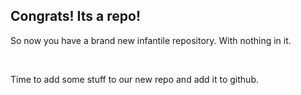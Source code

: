##  Congrats! Its a repo!

So now you have a brand new infantile repository. With nothing in it.

<br>

Time to add some stuff to our new repo and add it to github.
